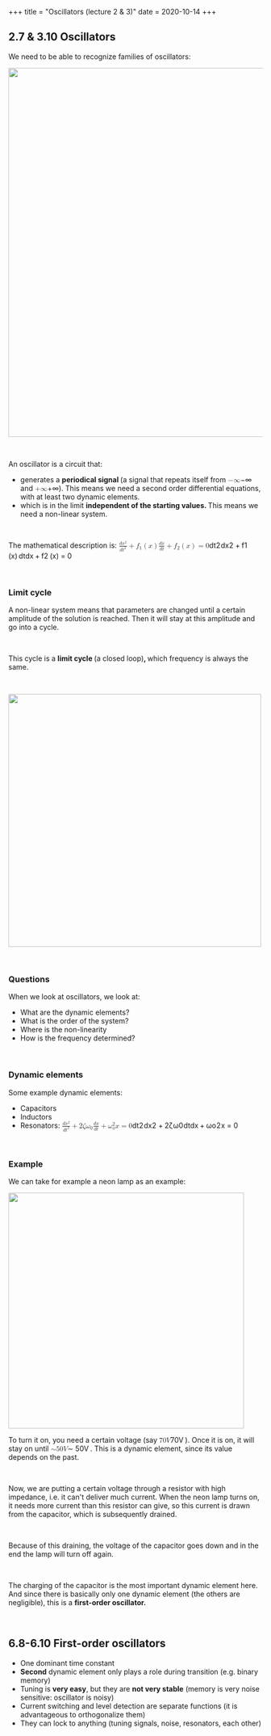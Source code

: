+++
title = "Oscillators (lecture 2 & 3)"
date = 2020-10-14
+++
<h2 id="2.7-&amp;-3.10-oscillators">2.7 &amp; 3.10 Oscillators</h2><p>We need to be able to recognize families of oscillators:</p><p><img src="https://i.imgur.com/oOqus05.png" width="731"></p><p><br></p><p>An oscillator is a circuit that:</p><ul><li>generates a <strong>periodical signal </strong>(a signal that repeats itself from <span class="ql-formula" data-value="-\infty">﻿<span contenteditable="false"><span class="katex"><span class="katex-mathml"><math><semantics><mrow><mo>−</mo><mi mathvariant="normal">∞</mi></mrow><annotation encoding="application/x-tex">-\infty</annotation></semantics></math></span><span class="katex-html" aria-hidden="true"><span class="base"><span class="strut" style="height: 0.66666em; vertical-align: -0.08333em;"></span><span class="mord">−</span><span class="mord">∞</span></span></span></span></span>﻿</span> and <span class="ql-formula" data-value="+\infty">﻿<span contenteditable="false"><span class="katex"><span class="katex-mathml"><math><semantics><mrow><mo>+</mo><mi mathvariant="normal">∞</mi></mrow><annotation encoding="application/x-tex">+\infty</annotation></semantics></math></span><span class="katex-html" aria-hidden="true"><span class="base"><span class="strut" style="height: 0.66666em; vertical-align: -0.08333em;"></span><span class="mord">+</span><span class="mord">∞</span></span></span></span></span>﻿</span>). This means we need a second order differential equations, with at least two dynamic elements.</li><li>which is in the limit <strong>independent of the starting values. </strong>This means we need a non-linear system.</li></ul><p><br></p><p>The mathematical description is: <span class="ql-formula" data-value="\frac{dx^2}{dt^2}+f_1\left(x\right)\frac{dx}{dt}+f_2\left(x\right)=0">﻿<span contenteditable="false"><span class="katex"><span class="katex-mathml"><math><semantics><mrow><mfrac><mrow><mi>d</mi><msup><mi>x</mi><mn>2</mn></msup></mrow><mrow><mi>d</mi><msup><mi>t</mi><mn>2</mn></msup></mrow></mfrac><mo>+</mo><msub><mi>f</mi><mn>1</mn></msub><mrow><mo fence="true">(</mo><mi>x</mi><mo fence="true">)</mo></mrow><mfrac><mrow><mi>d</mi><mi>x</mi></mrow><mrow><mi>d</mi><mi>t</mi></mrow></mfrac><mo>+</mo><msub><mi>f</mi><mn>2</mn></msub><mrow><mo fence="true">(</mo><mi>x</mi><mo fence="true">)</mo></mrow><mo>=</mo><mn>0</mn></mrow><annotation encoding="application/x-tex">\frac{dx^2}{dt^2}+f_1\left(x\right)\frac{dx}{dt}+f_2\left(x\right)=0</annotation></semantics></math></span><span class="katex-html" aria-hidden="true"><span class="base"><span class="strut" style="height: 1.36292em; vertical-align: -0.345em;"></span><span class="mord"><span class="mopen nulldelimiter"></span><span class="mfrac"><span class="vlist-t vlist-t2"><span class="vlist-r"><span class="vlist" style="height: 1.01792em;"><span class="" style="top: -2.6550000000000002em;"><span class="pstrut" style="height: 3em;"></span><span class="sizing reset-size6 size3 mtight"><span class="mord mtight"><span class="mord mathdefault mtight">d</span><span class="mord mtight"><span class="mord mathdefault mtight">t</span><span class="msupsub"><span class="vlist-t"><span class="vlist-r"><span class="vlist" style="height: 0.7463142857142857em;"><span class="" style="top: -2.786em; margin-right: 0.07142857142857144em;"><span class="pstrut" style="height: 2.5em;"></span><span class="sizing reset-size3 size1 mtight"><span class="mord mtight">2</span></span></span></span></span></span></span></span></span></span></span><span class="" style="top: -3.23em;"><span class="pstrut" style="height: 3em;"></span><span class="frac-line" style="border-bottom-width: 0.04em;"></span></span><span class="" style="top: -3.394em;"><span class="pstrut" style="height: 3em;"></span><span class="sizing reset-size6 size3 mtight"><span class="mord mtight"><span class="mord mathdefault mtight">d</span><span class="mord mtight"><span class="mord mathdefault mtight">x</span><span class="msupsub"><span class="vlist-t"><span class="vlist-r"><span class="vlist" style="height: 0.8913142857142857em;"><span class="" style="top: -2.931em; margin-right: 0.07142857142857144em;"><span class="pstrut" style="height: 2.5em;"></span><span class="sizing reset-size3 size1 mtight"><span class="mord mtight">2</span></span></span></span></span></span></span></span></span></span></span></span><span class="vlist-s">​</span></span><span class="vlist-r"><span class="vlist" style="height: 0.345em;"><span class=""></span></span></span></span></span><span class="mclose nulldelimiter"></span></span><span class="mspace" style="margin-right: 0.2222222222222222em;"></span><span class="mbin">+</span><span class="mspace" style="margin-right: 0.2222222222222222em;"></span></span><span class="base"><span class="strut" style="height: 1.2251079999999999em; vertical-align: -0.345em;"></span><span class="mord"><span style="margin-right: 0.10764em;" class="mord mathdefault">f</span><span class="msupsub"><span class="vlist-t vlist-t2"><span class="vlist-r"><span class="vlist" style="height: 0.30110799999999993em;"><span class="" style="top: -2.5500000000000003em; margin-left: -0.10764em; margin-right: 0.05em;"><span class="pstrut" style="height: 2.7em;"></span><span class="sizing reset-size6 size3 mtight"><span class="mord mtight">1</span></span></span></span><span class="vlist-s">​</span></span><span class="vlist-r"><span class="vlist" style="height: 0.15em;"><span class=""></span></span></span></span></span></span><span class="mspace" style="margin-right: 0.16666666666666666em;"></span><span class="minner"><span class="mopen delimcenter" style="top: 0em;">(</span><span class="mord mathdefault">x</span><span class="mclose delimcenter" style="top: 0em;">)</span></span><span class="mspace" style="margin-right: 0.16666666666666666em;"></span><span class="mord"><span class="mopen nulldelimiter"></span><span class="mfrac"><span class="vlist-t vlist-t2"><span class="vlist-r"><span class="vlist" style="height: 0.8801079999999999em;"><span class="" style="top: -2.6550000000000002em;"><span class="pstrut" style="height: 3em;"></span><span class="sizing reset-size6 size3 mtight"><span class="mord mtight"><span class="mord mathdefault mtight">d</span><span class="mord mathdefault mtight">t</span></span></span></span><span class="" style="top: -3.23em;"><span class="pstrut" style="height: 3em;"></span><span class="frac-line" style="border-bottom-width: 0.04em;"></span></span><span class="" style="top: -3.394em;"><span class="pstrut" style="height: 3em;"></span><span class="sizing reset-size6 size3 mtight"><span class="mord mtight"><span class="mord mathdefault mtight">d</span><span class="mord mathdefault mtight">x</span></span></span></span></span><span class="vlist-s">​</span></span><span class="vlist-r"><span class="vlist" style="height: 0.345em;"><span class=""></span></span></span></span></span><span class="mclose nulldelimiter"></span></span><span class="mspace" style="margin-right: 0.2222222222222222em;"></span><span class="mbin">+</span><span class="mspace" style="margin-right: 0.2222222222222222em;"></span></span><span class="base"><span class="strut" style="height: 1em; vertical-align: -0.25em;"></span><span class="mord"><span style="margin-right: 0.10764em;" class="mord mathdefault">f</span><span class="msupsub"><span class="vlist-t vlist-t2"><span class="vlist-r"><span class="vlist" style="height: 0.30110799999999993em;"><span class="" style="top: -2.5500000000000003em; margin-left: -0.10764em; margin-right: 0.05em;"><span class="pstrut" style="height: 2.7em;"></span><span class="sizing reset-size6 size3 mtight"><span class="mord mtight">2</span></span></span></span><span class="vlist-s">​</span></span><span class="vlist-r"><span class="vlist" style="height: 0.15em;"><span class=""></span></span></span></span></span></span><span class="mspace" style="margin-right: 0.16666666666666666em;"></span><span class="minner"><span class="mopen delimcenter" style="top: 0em;">(</span><span class="mord mathdefault">x</span><span class="mclose delimcenter" style="top: 0em;">)</span></span><span class="mspace" style="margin-right: 0.2777777777777778em;"></span><span class="mrel">=</span><span class="mspace" style="margin-right: 0.2777777777777778em;"></span></span><span class="base"><span class="strut" style="height: 0.64444em; vertical-align: 0em;"></span><span class="mord">0</span></span></span></span></span>﻿</span></p><p><br></p><h3 id="limit-cycle">Limit cycle</h3><p>A non-linear system means that parameters are changed until a certain amplitude of the solution is reached. Then it will stay at this amplitude and go into a cycle.</p><p><br></p><p>This cycle is a <strong>limit cycle </strong>(a closed loop)<strong>, </strong>which frequency is always the same.</p><p><br></p><p><img src="https://i.imgur.com/2exHkwr.png" width="501"></p><p><br></p><h3 id="questions">Questions</h3><p>When we look at oscillators, we look at:</p><ul><li>What are the dynamic elements?</li><li>What is the order of the system?</li><li>Where is the non-linearity</li><li>How is the frequency determined?</li></ul><p><br></p><h3 id="dynamic-elements">Dynamic elements</h3><p>Some example dynamic elements:</p><ul><li>Capacitors</li><li>Inductors</li><li>Resonators: <span class="ql-formula" data-value="\frac{dx^2}{dt^2}+2\zeta\omega_0\frac{dx}{dt}+\omega_o^2x=0">﻿<span contenteditable="false"><span class="katex"><span class="katex-mathml"><math><semantics><mrow><mfrac><mrow><mi>d</mi><msup><mi>x</mi><mn>2</mn></msup></mrow><mrow><mi>d</mi><msup><mi>t</mi><mn>2</mn></msup></mrow></mfrac><mo>+</mo><mn>2</mn><mi>ζ</mi><msub><mi>ω</mi><mn>0</mn></msub><mfrac><mrow><mi>d</mi><mi>x</mi></mrow><mrow><mi>d</mi><mi>t</mi></mrow></mfrac><mo>+</mo><msubsup><mi>ω</mi><mi>o</mi><mn>2</mn></msubsup><mi>x</mi><mo>=</mo><mn>0</mn></mrow><annotation encoding="application/x-tex">\frac{dx^2}{dt^2}+2\zeta\omega_0\frac{dx}{dt}+\omega_o^2x=0</annotation></semantics></math></span><span class="katex-html" aria-hidden="true"><span class="base"><span class="strut" style="height: 1.36292em; vertical-align: -0.345em;"></span><span class="mord"><span class="mopen nulldelimiter"></span><span class="mfrac"><span class="vlist-t vlist-t2"><span class="vlist-r"><span class="vlist" style="height: 1.01792em;"><span class="" style="top: -2.6550000000000002em;"><span class="pstrut" style="height: 3em;"></span><span class="sizing reset-size6 size3 mtight"><span class="mord mtight"><span class="mord mathdefault mtight">d</span><span class="mord mtight"><span class="mord mathdefault mtight">t</span><span class="msupsub"><span class="vlist-t"><span class="vlist-r"><span class="vlist" style="height: 0.7463142857142857em;"><span class="" style="top: -2.786em; margin-right: 0.07142857142857144em;"><span class="pstrut" style="height: 2.5em;"></span><span class="sizing reset-size3 size1 mtight"><span class="mord mtight">2</span></span></span></span></span></span></span></span></span></span></span><span class="" style="top: -3.23em;"><span class="pstrut" style="height: 3em;"></span><span class="frac-line" style="border-bottom-width: 0.04em;"></span></span><span class="" style="top: -3.394em;"><span class="pstrut" style="height: 3em;"></span><span class="sizing reset-size6 size3 mtight"><span class="mord mtight"><span class="mord mathdefault mtight">d</span><span class="mord mtight"><span class="mord mathdefault mtight">x</span><span class="msupsub"><span class="vlist-t"><span class="vlist-r"><span class="vlist" style="height: 0.8913142857142857em;"><span class="" style="top: -2.931em; margin-right: 0.07142857142857144em;"><span class="pstrut" style="height: 2.5em;"></span><span class="sizing reset-size3 size1 mtight"><span class="mord mtight">2</span></span></span></span></span></span></span></span></span></span></span></span><span class="vlist-s">​</span></span><span class="vlist-r"><span class="vlist" style="height: 0.345em;"><span class=""></span></span></span></span></span><span class="mclose nulldelimiter"></span></span><span class="mspace" style="margin-right: 0.2222222222222222em;"></span><span class="mbin">+</span><span class="mspace" style="margin-right: 0.2222222222222222em;"></span></span><span class="base"><span class="strut" style="height: 1.2251079999999999em; vertical-align: -0.345em;"></span><span class="mord">2</span><span style="margin-right: 0.07378em;" class="mord mathdefault">ζ</span><span class="mord"><span style="margin-right: 0.03588em;" class="mord mathdefault">ω</span><span class="msupsub"><span class="vlist-t vlist-t2"><span class="vlist-r"><span class="vlist" style="height: 0.30110799999999993em;"><span class="" style="top: -2.5500000000000003em; margin-left: -0.03588em; margin-right: 0.05em;"><span class="pstrut" style="height: 2.7em;"></span><span class="sizing reset-size6 size3 mtight"><span class="mord mtight">0</span></span></span></span><span class="vlist-s">​</span></span><span class="vlist-r"><span class="vlist" style="height: 0.15em;"><span class=""></span></span></span></span></span></span><span class="mord"><span class="mopen nulldelimiter"></span><span class="mfrac"><span class="vlist-t vlist-t2"><span class="vlist-r"><span class="vlist" style="height: 0.8801079999999999em;"><span class="" style="top: -2.6550000000000002em;"><span class="pstrut" style="height: 3em;"></span><span class="sizing reset-size6 size3 mtight"><span class="mord mtight"><span class="mord mathdefault mtight">d</span><span class="mord mathdefault mtight">t</span></span></span></span><span class="" style="top: -3.23em;"><span class="pstrut" style="height: 3em;"></span><span class="frac-line" style="border-bottom-width: 0.04em;"></span></span><span class="" style="top: -3.394em;"><span class="pstrut" style="height: 3em;"></span><span class="sizing reset-size6 size3 mtight"><span class="mord mtight"><span class="mord mathdefault mtight">d</span><span class="mord mathdefault mtight">x</span></span></span></span></span><span class="vlist-s">​</span></span><span class="vlist-r"><span class="vlist" style="height: 0.345em;"><span class=""></span></span></span></span></span><span class="mclose nulldelimiter"></span></span><span class="mspace" style="margin-right: 0.2222222222222222em;"></span><span class="mbin">+</span><span class="mspace" style="margin-right: 0.2222222222222222em;"></span></span><span class="base"><span class="strut" style="height: 1.061108em; vertical-align: -0.247em;"></span><span class="mord"><span style="margin-right: 0.03588em;" class="mord mathdefault">ω</span><span class="msupsub"><span class="vlist-t vlist-t2"><span class="vlist-r"><span class="vlist" style="height: 0.8141079999999999em;"><span class="" style="top: -2.4530000000000003em; margin-left: -0.03588em; margin-right: 0.05em;"><span class="pstrut" style="height: 2.7em;"></span><span class="sizing reset-size6 size3 mtight"><span class="mord mathdefault mtight">o</span></span></span><span class="" style="top: -3.063em; margin-right: 0.05em;"><span class="pstrut" style="height: 2.7em;"></span><span class="sizing reset-size6 size3 mtight"><span class="mord mtight">2</span></span></span></span><span class="vlist-s">​</span></span><span class="vlist-r"><span class="vlist" style="height: 0.247em;"><span class=""></span></span></span></span></span></span><span class="mord mathdefault">x</span><span class="mspace" style="margin-right: 0.2777777777777778em;"></span><span class="mrel">=</span><span class="mspace" style="margin-right: 0.2777777777777778em;"></span></span><span class="base"><span class="strut" style="height: 0.64444em; vertical-align: 0em;"></span><span class="mord">0</span></span></span></span></span>﻿</span></li></ul><p><br></p><h3 id="example">Example</h3><p>We can take for example a neon lamp as an example:</p><p><img src="https://i.imgur.com/xmRnrhE.png" width="467"></p><p>To turn it on, you need a certain voltage (say <span class="ql-formula" data-value="70V">﻿<span contenteditable="false"><span class="katex"><span class="katex-mathml"><math><semantics><mrow><mn>70</mn><mi>V</mi></mrow><annotation encoding="application/x-tex">70V</annotation></semantics></math></span><span class="katex-html" aria-hidden="true"><span class="base"><span class="strut" style="height: 0.68333em; vertical-align: 0em;"></span><span class="mord">7</span><span class="mord">0</span><span style="margin-right: 0.22222em;" class="mord mathdefault">V</span></span></span></span></span>﻿</span>). Once it is on, it will stay on until <span class="ql-formula" data-value="\sim50V">﻿<span contenteditable="false"><span class="katex"><span class="katex-mathml"><math><semantics><mrow><mo>∼</mo><mn>50</mn><mi>V</mi></mrow><annotation encoding="application/x-tex">\sim50V</annotation></semantics></math></span><span class="katex-html" aria-hidden="true"><span class="base"><span class="strut" style="height: 0.36687em; vertical-align: 0em;"></span><span class="mrel">∼</span><span class="mspace" style="margin-right: 0.2777777777777778em;"></span></span><span class="base"><span class="strut" style="height: 0.68333em; vertical-align: 0em;"></span><span class="mord">5</span><span class="mord">0</span><span style="margin-right: 0.22222em;" class="mord mathdefault">V</span></span></span></span></span>﻿</span>. This is a dynamic element, since its value depends on the past.</p><p><br></p><p>Now, we are putting a certain voltage through a resistor with high impedance, i.e. it can't deliver much current. When the neon lamp turns on, it needs more current than this resistor can give, so this current is drawn from the capacitor, which is subsequently drained.</p><p><br></p><p>Because of this draining, the voltage of the capacitor goes down and in the end the lamp will turn off again.</p><p><br></p><p>The charging of the capacitor is the most important dynamic element here. And since there is basically only one dynamic element (the others are negligible), this is a <strong>first-order oscillator. </strong></p><p><br></p><h2 id="6.8-6.10-first-order-oscillators">6.8-6.10 First-order oscillators</h2><ul><li>One dominant time constant</li><li><strong>Second</strong> dynamic element only plays a role during transition (e.g. binary memory)</li><li>Tuning is <strong>very easy</strong>, but they are <strong>not very stable</strong> (memory is very noise sensitive: oscillator is noisy)</li><li>Current switching and level detection are separate functions (it is advantageous to orthogonalize them)</li><li>They can lock to anything (tuning signals, noise, resonators, each other)</li></ul>